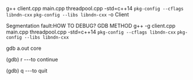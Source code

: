g++ client.cpp main.cpp threadpool.cpp -std=c++14 `pkg-config --cflags libndn-cxx` `pkg-config --libs libndn-cxx` -o Client

Segmentation fault:HOW TO DEBUG? GDB METHOD
g++ -g client.cpp main.cpp threadpool.cpp -std=c++14 `pkg-config --cflags libndn-cxx` `pkg-config --libs libndn-cxx`

gdb a.out core

(gdb) r  ---to continue

(gdb) q  ---to quit
